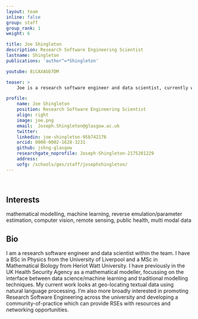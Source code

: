 ```yaml
---
layout: team
inline: false
group: staff
group_rank: 1
weight: 6

title: Joe Shingleton
description: Research Software Engineering Scientist
lastname: Shingleton
publications: 'author^=*Shingleton'

youtube: 8iCAXAbb7DM

teaser: >
    Joe is a research software engineer and data scientist, currently working on geo-locating textual data using natural language processing.

profile:
    name: Joe Shingleton
    position: Research Software Engineering Scientist
    align: right
    image: joe.png
    email:  Joseph.Shingleton@glasgow.ac.uk
    twitter:
    linkedin: joe-shingleton-95b742176 
    orcid: 0000-0002-1628-3231 
    github: jshng-glasgow 
    researchgate_noprofile: Joseph-Shingleton-2175201229
    address:
    uofg: /schools/ges/staff/josephshingleton/
---
```

<br>

## Interests
mathematical modelling, machine learning, reverse emulation/parameter estimation, computer vision, remote sensing, public health, multi modal data 

## Bio
I am a research software engineer and data scientist within the team. I have a BSc in Physics from the University of Liverpool and a MSc in Mathematical Biology from Heriot Watt University. I have previously in the UK Health Security Agency as a mathematical modeller, focussing on the interface between data science/machine learning and traditional modelling techniques. My current work looks at geo-locating textual data using natural language processing. I’m also more broadly interested in promoting Research Software Engineering across the university and developing a community-of-practice which can provide RSEs with resources and networking opportunities.  
